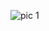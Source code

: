 
![pic 1](https://github.com/samrat890/face_recognition_model/assets/127821423/4e154c06-7a97-47ba-8ae0-65b7205c8932)
